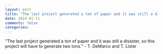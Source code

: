```yaml
---
layout: post
title: "The last project generated a ton of paper and it was still a disaster, so this project will have to generate two tons."
date: 2014-01-11
comments: false
categories: 
---
```


<span class='quote'>"The last project generated a ton of paper and it was still a disaster, so this project will have to generate two tons."</span>
<span class='by'>- T. DeMarco and T. Lister</span>
